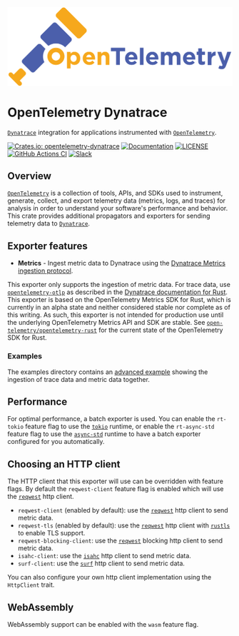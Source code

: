 ![OpenTelemetry — An observability framework for cloud-native software.][splash]

[splash]: https://raw.githubusercontent.com/open-telemetry/opentelemetry-rust/main/assets/logo-text.png

# OpenTelemetry Dynatrace

[`Dynatrace`] integration for applications instrumented with [`OpenTelemetry`].

[![Crates.io: opentelemetry-dynatrace](https://img.shields.io/crates/v/opentelemetry-dynatrace.svg)](https://crates.io/crates/opentelemetry-dynatrace)
[![Documentation](https://docs.rs/opentelemetry-dynatrace/badge.svg)](https://docs.rs/opentelemetry-dynatrace)
[![LICENSE](https://img.shields.io/crates/l/opentelemetry-dynatrace)](./LICENSE)
[![GitHub Actions CI](https://github.com/open-telemetry/opentelemetry-rust/workflows/CI/badge.svg)](https://github.com/open-telemetry/opentelemetry-rust/actions?query=workflow%3ACI+branch%3Amain)
[![Slack](https://img.shields.io/badge/slack-@cncf/otel/rust-brightgreen.svg?logo=slack)](https://cloud-native.slack.com/archives/C03GDP0H023)

## Overview

[`OpenTelemetry`] is a collection of tools, APIs, and SDKs used to instrument,
generate, collect, and export telemetry data (metrics, logs, and traces) for
analysis in order to understand your software's performance and behavior. This
crate provides additional propagators and exporters for sending telemetry data
to [`Dynatrace`].

## Exporter features

* **Metrics** - Ingest metric data to Dynatrace using the [Dynatrace Metrics ingestion protocol].

This exporter only supports the ingestion of metric data. For trace data, use 
[`opentelemetry-otlp`] as described in the 
[Dynatrace documentation for Rust]. This exporter is based on the OpenTelemetry 
Metrics SDK for Rust, which is currently in an alpha state and neither 
considered stable nor complete as of this writing. As such, this exporter is 
not intended for production use until the underlying OpenTelemetry Metrics API 
and SDK are stable. See [`open-telemetry/opentelemetry-rust`] for the current 
state of the OpenTelemetry SDK for Rust.

[Dynatrace]: https://www.dynatrace.com/
[Dynatrace Metrics ingestion protocol]: https://www.dynatrace.com/support/help/how-to-use-dynatrace/metrics/metric-ingestion/metric-ingestion-protocol/
[Dynatrace documentation for Rust]: https://www.dynatrace.com/support/help/extend-dynatrace/opentelemetry/opentelemetry-ingest/opent-rust/
[`open-telemetry/opentelemetry-rust`]: https://github.com/open-telemetry/opentelemetry-rust

### Examples

The examples directory contains an [advanced example](../examples/dynatrace) 
showing the ingestion of trace data and metric data together.

[`opentelemetry-otlp`]: https://crates.io/crates/opentelemetry-otlp
[`opentelemetry-dynatrace`]: https://crates.io/crates/opentelemetry-dynatrace

## Performance

For optimal performance, a batch exporter is used. You can enable the `rt-tokio` 
feature flag to use the [`tokio`] runtime, or enable the `rt-async-std` feature 
flag to use the [`async-std`] runtime to have a batch exporter configured for 
you automatically.

[`tokio`]: https://tokio.rs
[`async-std`]: https://async.rs

## Choosing an HTTP client

The HTTP client that this exporter will use can be overridden with feature 
flags. By default the `reqwest-client` feature flag is enabled which will use 
the [`reqwest`] http client.

- `reqwest-client` (enabled by default): use the [`reqwest`] http client to send metric data.
- `reqwest-tls` (enabled by default): use the [`reqwest`] http client with [`rustls`] to enable TLS support.
- `reqwest-blocking-client`: use the [`reqwest`] blocking http client to send metric data.
- `isahc-client`: use the [`isahc`] http client to send metric data.
- `surf-client`: use the [`surf`] http client to send metric data.

You can also configure your own http client implementation using the `HttpClient` trait.

[`reqwest`]: https://docs.rs/reqwest/latest/reqwest/
[`rustls`]: https://docs.rs/rustls/latest/rustls/
[`isahc`]: https://docs.rs/isahc/latest/isahc/
[`surf`]: https://docs.rs/surf/latest/surf/

## WebAssembly

WebAssembly support can be enabled with the `wasm` feature flag.

[`Dynatrace`]: https://www.dynatrace.com/
[`OpenTelemetry`]: https://crates.io/crates/opentelemetry
